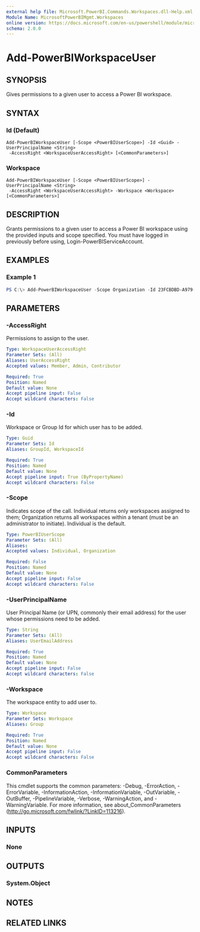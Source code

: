 ```yaml
---
external help file: Microsoft.PowerBI.Commands.Workspaces.dll-Help.xml
Module Name: MicrosoftPowerBIMgmt.Workspaces
online version: https://docs.microsoft.com/en-us/powershell/module/microsoftpowerbimgmt.workspaces/add-powerbiworkspaceuser?view=powerbi-ps-1.0.193
schema: 2.0.0
---
```


# Add-PowerBIWorkspaceUser

## SYNOPSIS
Gives permissions to a given user to access a Power BI workspace.

## SYNTAX

### Id (Default)
```
Add-PowerBIWorkspaceUser [-Scope <PowerBIUserScope>] -Id <Guid> -UserPrincipalName <String>
 -AccessRight <WorkspaceUserAccessRight> [<CommonParameters>]
```

### Workspace
```
Add-PowerBIWorkspaceUser [-Scope <PowerBIUserScope>] -UserPrincipalName <String>
 -AccessRight <WorkspaceUserAccessRight> -Workspace <Workspace> [<CommonParameters>]
```

## DESCRIPTION
Grants permissions to a given user to access a Power BI workspace using the provided inputs and scope specified.
You must have logged in previously before using, Login-PowerBIServiceAccount.

## EXAMPLES

### Example 1
```powershell
PS C:\> Add-PowerBIWorkspaceUser -Scope Organization -Id 23FCBDBD-A979-45D8-B1C8-6D21E0F4BE50 -UserEmailAddress john@contoso.com -AccessRight Admin
```

## PARAMETERS

### -AccessRight
Permissions to assign to the user.

```yaml
Type: WorkspaceUserAccessRight
Parameter Sets: (All)
Aliases: UserAccessRight
Accepted values: Member, Admin, Contributor

Required: True
Position: Named
Default value: None
Accept pipeline input: False
Accept wildcard characters: False
```

### -Id
Workspace or Group Id for which user has to be added.

```yaml
Type: Guid
Parameter Sets: Id
Aliases: GroupId, WorkspaceId

Required: True
Position: Named
Default value: None
Accept pipeline input: True (ByPropertyName)
Accept wildcard characters: False
```

### -Scope
Indicates scope of the call. Individual returns only workspaces assigned to them; Organization returns all workspaces within a tenant (must be an administrator to initiate). Individual is the default.

```yaml
Type: PowerBIUserScope
Parameter Sets: (All)
Aliases:
Accepted values: Individual, Organization

Required: False
Position: Named
Default value: None
Accept pipeline input: False
Accept wildcard characters: False
```

### -UserPrincipalName
User Principal Name (or UPN, commonly their email address) for the user whose permissions need to be added.

```yaml
Type: String
Parameter Sets: (All)
Aliases: UserEmailAddress

Required: True
Position: Named
Default value: None
Accept pipeline input: False
Accept wildcard characters: False
```

### -Workspace
The workspace entity to add user to.

```yaml
Type: Workspace
Parameter Sets: Workspace
Aliases: Group

Required: True
Position: Named
Default value: None
Accept pipeline input: False
Accept wildcard characters: False
```

### CommonParameters
This cmdlet supports the common parameters: -Debug, -ErrorAction, -ErrorVariable, -InformationAction, -InformationVariable, -OutVariable, -OutBuffer, -PipelineVariable, -Verbose, -WarningAction, and -WarningVariable. For more information, see about_CommonParameters (http://go.microsoft.com/fwlink/?LinkID=113216).

## INPUTS

### None

## OUTPUTS

### System.Object

## NOTES

## RELATED LINKS
